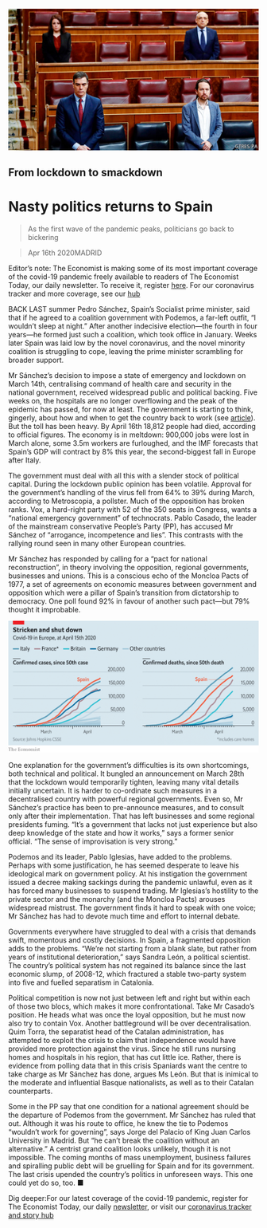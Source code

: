 ![](./images/20200418_EUP001_0.jpg)

## From lockdown to smackdown

# Nasty politics returns to Spain

> As the first wave of the pandemic peaks, politicians go back to bickering

> Apr 16th 2020MADRID

Editor’s note: The Economist is making some of its most important coverage of the covid-19 pandemic freely available to readers of The Economist Today, our daily newsletter. To receive it, register [here](https://www.economist.com//newslettersignup). For our coronavirus tracker and more coverage, see our [hub](https://www.economist.com//coronavirus)

BACK LAST summer Pedro Sánchez, Spain’s Socialist prime minister, said that if he agreed to a coalition government with Podemos, a far-left outfit, “I wouldn’t sleep at night.” After another indecisive election—the fourth in four years—he formed just such a coalition, which took office in January. Weeks later Spain was laid low by the novel coronavirus, and the novel minority coalition is struggling to cope, leaving the prime minister scrambling for broader support.

Mr Sánchez’s decision to impose a state of emergency and lockdown on March 14th, centralising command of health care and security in the national government, received widespread public and political backing. Five weeks on, the hospitals are no longer overflowing and the peak of the epidemic has passed, for now at least. The government is starting to think, gingerly, about how and when to get the country back to work (see [article](https://www.economist.com//international/2020/04/16/governments-are-starting-to-ease-restrictions)). But the toll has been heavy. By April 16th 18,812 people had died, according to official figures. The economy is in meltdown: 900,000 jobs were lost in March alone, some 3.5m workers are furloughed, and the IMF forecasts that Spain’s GDP will contract by 8% this year, the second-biggest fall in Europe after Italy.

The government must deal with all this with a slender stock of political capital. During the lockdown public opinion has been volatile. Approval for the government’s handling of the virus fell from 64% to 39% during March, according to Metroscopia, a pollster. Much of the opposition has broken ranks. Vox, a hard-right party with 52 of the 350 seats in Congress, wants a “national emergency government” of technocrats. Pablo Casado, the leader of the mainstream conservative People’s Party (PP), has accused Mr Sánchez of “arrogance, incompetence and lies”. This contrasts with the rallying round seen in many other European countries.

Mr Sánchez has responded by calling for a “pact for national reconstruction”, in theory involving the opposition, regional governments, businesses and unions. This is a conscious echo of the Moncloa Pacts of 1977, a set of agreements on economic measures between government and opposition which were a pillar of Spain’s transition from dictatorship to democracy. One poll found 92% in favour of another such pact—but 79% thought it improbable.

![](./images/20200418_EUC216.png)

One explanation for the government’s difficulties is its own shortcomings, both technical and political. It bungled an announcement on March 28th that the lockdown would temporarily tighten, leaving many vital details initially uncertain. It is harder to co-ordinate such measures in a decentralised country with powerful regional governments. Even so, Mr Sánchez’s practice has been to pre-announce measures, and to consult only after their implementation. That has left businesses and some regional presidents fuming. “It’s a government that lacks not just experience but also deep knowledge of the state and how it works,” says a former senior official. “The sense of improvisation is very strong.”

Podemos and its leader, Pablo Iglesias, have added to the problems. Perhaps with some justification, he has seemed desperate to leave his ideological mark on government policy. At his instigation the government issued a decree making sackings during the pandemic unlawful, even as it has forced many businesses to suspend trading. Mr Iglesias’s hostility to the private sector and the monarchy (and the Moncloa Pacts) arouses widespread mistrust. The government finds it hard to speak with one voice; Mr Sánchez has had to devote much time and effort to internal debate.

Governments everywhere have struggled to deal with a crisis that demands swift, momentous and costly decisions. In Spain, a fragmented opposition adds to the problems. “We’re not starting from a blank slate, but rather from years of institutional deterioration,” says Sandra León, a political scientist. The country’s political system has not regained its balance since the last economic slump, of 2008-12, which fractured a stable two-party system into five and fuelled separatism in Catalonia.

Political competition is now not just between left and right but within each of those two blocs, which makes it more confrontational. Take Mr Casado’s position. He heads what was once the loyal opposition, but he must now also try to contain Vox. Another battleground will be over decentralisation. Quim Torra, the separatist head of the Catalan administration, has attempted to exploit the crisis to claim that independence would have provided more protection against the virus. Since he still runs nursing homes and hospitals in his region, that has cut little ice. Rather, there is evidence from polling data that in this crisis Spaniards want the centre to take charge as Mr Sánchez has done, argues Ms León. But that is inimical to the moderate and influential Basque nationalists, as well as to their Catalan counterparts.

Some in the PP say that one condition for a national agreement should be the departure of Podemos from the government. Mr Sánchez has ruled that out. Although it was his route to office, he knew the tie to Podemos “wouldn’t work for governing”, says Jorge del Palacio of King Juan Carlos University in Madrid. But “he can’t break the coalition without an alternative.” A centrist grand coalition looks unlikely, though it is not impossible. The coming months of mass unemployment, business failures and spiralling public debt will be gruelling for Spain and for its government. The last crisis upended the country’s politics in unforeseen ways. This one could yet do so, too. ■

Dig deeper:For our latest coverage of the covid-19 pandemic, register for The Economist Today, our daily [newsletter](https://www.economist.com//newslettersignup), or visit our [coronavirus tracker and story hub](https://www.economist.com//coronavirus)